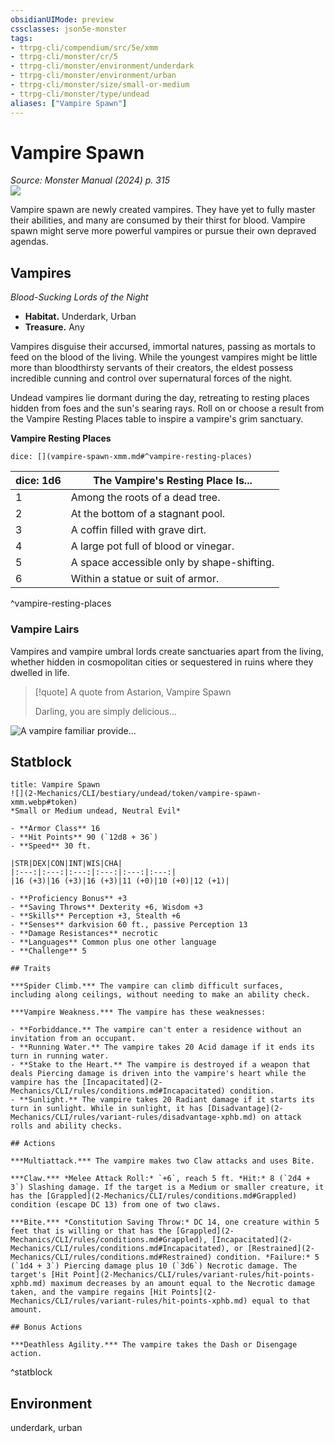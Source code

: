 ```yaml
---
obsidianUIMode: preview
cssclasses: json5e-monster
tags:
- ttrpg-cli/compendium/src/5e/xmm
- ttrpg-cli/monster/cr/5
- ttrpg-cli/monster/environment/underdark
- ttrpg-cli/monster/environment/urban
- ttrpg-cli/monster/size/small-or-medium
- ttrpg-cli/monster/type/undead
aliases: ["Vampire Spawn"]
---
```

# Vampire Spawn
*Source: Monster Manual (2024) p. 315*  
![](2-Mechanics/CLI/bestiary/undead/img/vampire-spawn.webp#right)

Vampire spawn are newly created vampires. They have yet to fully master their abilities, and many are consumed by their thirst for blood. Vampire spawn might serve more powerful vampires or pursue their own depraved agendas.

## Vampires

*Blood-Sucking Lords of the Night*

- **Habitat.** Underdark, Urban  
- **Treasure.** Any  

Vampires disguise their accursed, immortal natures, passing as mortals to feed on the blood of the living. While the youngest vampires might be little more than bloodthirsty servants of their creators, the eldest possess incredible cunning and control over supernatural forces of the night.

Undead vampires lie dormant during the day, retreating to resting places hidden from foes and the sun's searing rays. Roll on or choose a result from the Vampire Resting Places table to inspire a vampire's grim sanctuary.

**Vampire Resting Places**

`dice: [](vampire-spawn-xmm.md#^vampire-resting-places)`

| dice: 1d6 | The Vampire's Resting Place Is... |
|-----------|-----------------------------------|
| 1 | Among the roots of a dead tree. |
| 2 | At the bottom of a stagnant pool. |
| 3 | A coffin filled with grave dirt. |
| 4 | A large pot full of blood or vinegar. |
| 5 | A space accessible only by shape-shifting. |
| 6 | Within a statue or suit of armor. |
^vampire-resting-places

### Vampire Lairs

Vampires and vampire umbral lords create sanctuaries apart from the living, whether hidden in cosmopolitan cities or sequestered in ruins where they dwelled in life.

> [!quote] A quote from Astarion, Vampire Spawn  
> 
> Darling, you are simply delicious...


![A vampire familiar provide...](2-Mechanics/CLI/bestiary/undead/img/vampires.webp#center "A vampire familiar provides a meal for a vampire spawn")

## Statblock

```ad-statblock
title: Vampire Spawn
![](2-Mechanics/CLI/bestiary/undead/token/vampire-spawn-xmm.webp#token)
*Small or Medium undead, Neutral Evil*

- **Armor Class** 16 
- **Hit Points** 90 (`12d8 + 36`) 
- **Speed** 30 ft.

|STR|DEX|CON|INT|WIS|CHA|
|:---:|:---:|:---:|:---:|:---:|:---:|
|16 (+3)|16 (+3)|16 (+3)|11 (+0)|10 (+0)|12 (+1)|

- **Proficiency Bonus** +3
- **Saving Throws** Dexterity +6, Wisdom +3
- **Skills** Perception +3, Stealth +6
- **Senses** darkvision 60 ft., passive Perception 13
- **Damage Resistances** necrotic
- **Languages** Common plus one other language
- **Challenge** 5

## Traits

***Spider Climb.*** The vampire can climb difficult surfaces, including along ceilings, without needing to make an ability check.

***Vampire Weakness.*** The vampire has these weaknesses:

- **Forbiddance.** The vampire can't enter a residence without an invitation from an occupant.  
- **Running Water.** The vampire takes 20 Acid damage if it ends its turn in running water.  
- **Stake to the Heart.** The vampire is destroyed if a weapon that deals Piercing damage is driven into the vampire's heart while the vampire has the [Incapacitated](2-Mechanics/CLI/rules/conditions.md#Incapacitated) condition.  
- **Sunlight.** The vampire takes 20 Radiant damage if it starts its turn in sunlight. While in sunlight, it has [Disadvantage](2-Mechanics/CLI/rules/variant-rules/disadvantage-xphb.md) on attack rolls and ability checks.  

## Actions

***Multiattack.*** The vampire makes two Claw attacks and uses Bite.

***Claw.*** *Melee Attack Roll:* `+6`, reach 5 ft. *Hit:* 8 (`2d4 + 3`) Slashing damage. If the target is a Medium or smaller creature, it has the [Grappled](2-Mechanics/CLI/rules/conditions.md#Grappled) condition (escape DC 13) from one of two claws.

***Bite.*** *Constitution Saving Throw:* DC 14, one creature within 5 feet that is willing or that has the [Grappled](2-Mechanics/CLI/rules/conditions.md#Grappled), [Incapacitated](2-Mechanics/CLI/rules/conditions.md#Incapacitated), or [Restrained](2-Mechanics/CLI/rules/conditions.md#Restrained) condition. *Failure:* 5 (`1d4 + 3`) Piercing damage plus 10 (`3d6`) Necrotic damage. The target's [Hit Point](2-Mechanics/CLI/rules/variant-rules/hit-points-xphb.md) maximum decreases by an amount equal to the Necrotic damage taken, and the vampire regains [Hit Points](2-Mechanics/CLI/rules/variant-rules/hit-points-xphb.md) equal to that amount.

## Bonus Actions

***Deathless Agility.*** The vampire takes the Dash or Disengage action.
```
^statblock

## Environment

underdark, urban